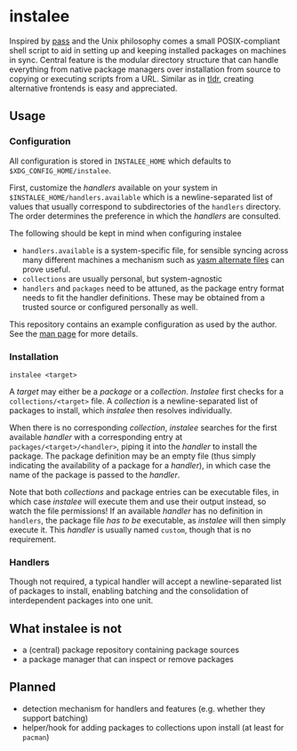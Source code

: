 # instalee

Inspired by [pass](passwordstore.org "The standard Unix password manager")
and the Unix philosophy 
comes a small POSIX-compliant shell script
to aid in setting up and keeping installed packages on machines in sync.
Central feature is the modular directory structure 
that can handle everything from native package managers 
over installation from source
to copying or executing scripts from a URL.
Similar as in [tldr](https://github.com/tldr-pages/tldr),
creating alternative frontends is easy and appreciated.

## Usage

### Configuration

All configuration is stored in `INSTALEE_HOME` 
which defaults to `$XDG_CONFIG_HOME/instalee`.

First, customize the _handlers_ available on your system in `$INSTALEE_HOME/handlers.available`
which is a newline-separated list of values 
that usually correspond to subdirectories of the `handlers` directory.
The order determines the preference in which the _handlers_ are consulted.

The following should be kept in mind when configuring instalee
- `handlers.available` is a system-specific file,
  for sensible syncing across many different machines
  a mechanism such as [yasm alternate files](https://yadm.io/docs/alternates)
  can prove useful.
- `collections` are usually personal, but system-agnostic
- `handlers` and `packages` need to be attuned,
  as the package entry format needs to fit the handler definitions.
  These may be obtained from a trusted source
  or configured personally as well.

This repository contains an example configuration
as used by the author.
See the [man page](instalee.1) for more details.

### Installation

`instalee <target>`

A _target_ may either be a _package_ or a _collection_.
*Instalee* first checks for a `collections/<target>` file.
A _collection_ is a newline-separated list of packages to install,
which *instalee* then resolves individually.

When there is no corresponding _collection_,
*instalee* searches for the first available _handler_
with a corresponding entry at `packages/<target>/<handler>`,
piping it into the _handler_ to install the package.
The package definition may be an empty file
(thus simply indicating the availability of a package for a _handler_),
in which case the name of the package is passed to the _handler_.

Note that both _collections_ and package entries can be executable files,
in which case *instalee* will execute them and use their output instead,
so watch the file permissions!
If an available _handler_ has no definition in `handlers`,
the package file _has to be_ executable,
as *instalee* will then simply execute it.
This _handler_ is usually named `custom`,
though that is no requirement.

### Handlers

Though not required,
a typical handler will accept 
a newline-separated list of packages to install,
enabling batching and the consolidation of interdependent packages into one unit.


## What instalee is not
- a (central) package repository containing package sources
- a package manager that can inspect or remove packages

## Planned
- detection mechanism for handlers and features
  (e.g. whether they support batching)
- helper/hook for adding packages to collections upon install
  (at least for `pacman`)
